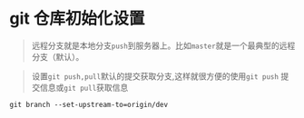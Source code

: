 # git 仓库初始化设置

>远程分支就是本地分支```push```到服务器上。比如```master```就是一个最典型的远程分支（默认）。

>设置```git push,pull```默认的提交获取分支,这样就很方便的使用```git push``` 提交信息或```git pull```获取信息


```
git branch --set-upstream-to=origin/dev
```



